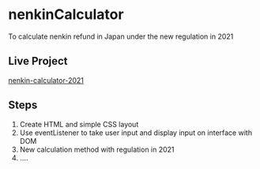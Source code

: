# nenkinCalculator
To calculate nenkin refund in Japan under the new regulation in 2021

## Live Project
[nenkin-calculator-2021](nenkin-calculator-2021.netlify.app)


## Steps
1. Create HTML and simple CSS layout
2. Use eventListener to take user input and display input on interface with DOM
3. New calculation method with regulation in 2021
4. ....
